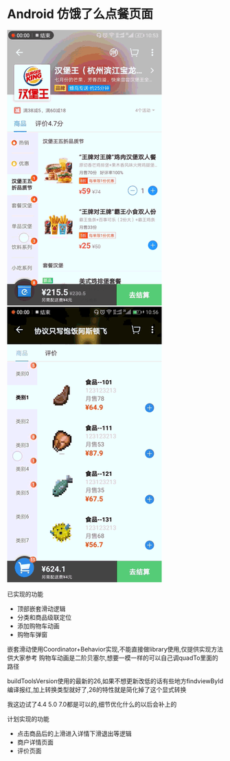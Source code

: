 # Android 仿饿了么点餐页面

![原版页面](https://github.com/wudifamo/TestTinker/blob/master/gif/eleme.gif)![neleme页面](https://github.com/wudifamo/TestTinker/blob/master/gif/neleme.gif)

已实现的功能      
* 顶部嵌套滑动逻辑 
* 分类和商品级联定位
* 添加购物车动画
* 购物车弹窗

嵌套滑动使用Coordinator+Behavior实现,不能直接做library使用,仅提供实现方法供大家参考
购物车动画是二阶贝塞尔,想要一模一样的可以自己调quadTo里面的路径

buildToolsVersion使用的最新的26,如果不想更新改低的话有些地方findviewById编译报红,加上转换类型就好了,26的特性就是简化掉了这个显式转换

我这边试了4.4 5.0 7.0都是可以的,细节优化什么的以后会补上的

计划实现的功能
* 点击商品后的上滑进入详情下滑退出等逻辑
* 商户详情页面
* 评价页面
